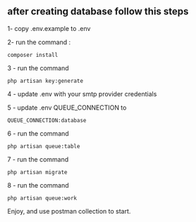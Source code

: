 ## after creating database follow this steps

1- copy .env.example to .env

2- run the command : 
    
    composer install

3 - run the command

    php artisan key:generate

4 - update .env with your smtp provider credentials

5 - update .env QUEUE_CONNECTION to 

    QUEUE_CONNECTION:database

6 - run the command

    php artisan queue:table

7 - run the command

    php artisan migrate

8 - run the command

    php artisan queue:work


Enjoy, and use postman collection to start.
